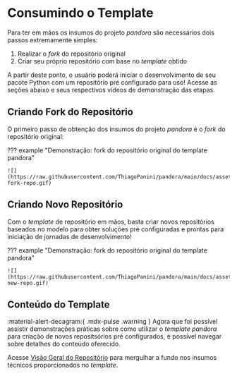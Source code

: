 # Consumindo o Template

Para ter em mãos os insumos do projeto *pandora* são necessários dois passos extremamente simples:

1. Realizar o *fork* do repositório original
2. Criar seu próprio repositório com base no *template* obtido

A partir deste ponto, o usuário poderá iniciar o desenvolvimento de seu pacote Python com um repositório pré configurado para uso! Acesse as seções abaixo e seus respectivos vídeos de demonstração das etapas.

## Criando Fork do Repositório

O primeiro passo de obtenção dos insumos do projeto *pandora* é o *fork* do repositório original:

??? example "Demonstração: fork do repositório original do template pandora"

    ![](https://raw.githubusercontent.com/ThiagoPanini/pandora/main/docs/assets/gifs/pandora-fork-repo.gif)


## Criando Novo Repositório

Com o *template* de repositório em mãos, basta criar novos repositórios baseados no modelo para obter soluções pré configuradas e prontas para iniciação de jornadas de desenvolvimento!

??? example "Demonstração: fork do repositório original do template pandora"

    ![](https://raw.githubusercontent.com/ThiagoPanini/pandora/main/docs/assets/gifs/pandora-new-repo.gif)


## Conteúdo do Template

:material-alert-decagram:{ .mdx-pulse .warning } Agora que foi possível assistir demonstrações práticas sobre como utilizar o *template pandora* para criação de novos repositsórios pré configurados, é possível navegar sobre detalhes do conteúdo oferecido.

Acesse [Visão Geral do Repositório](../repo/repo.md) para mergulhar a fundo nos insumos técnicos proporcionados no *template*.
